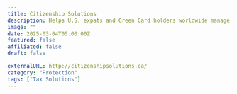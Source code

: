 ```yaml
---
title: Citizenship Solutions
description: Helps U.S. expats and Green Card holders worldwide manage FATCA compliance, citizenship renunciation, and tax planning.
image: ""
date: 2025-03-04T05:00:00Z
featured: false
affiliated: false
draft: false

externalURL: http://citizenshipsolutions.ca/
category: "Protection"
tags: ["Tax Solutions"]
---
```

